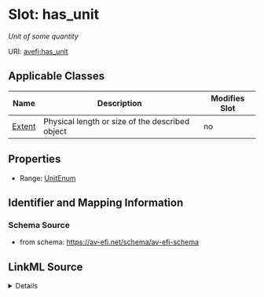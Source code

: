 

# Slot: has_unit


_Unit of some quantity_



URI: [avefi:has_unit](https://av-efi.net/schema/av-efi-schema/has_unit)



<!-- no inheritance hierarchy -->





## Applicable Classes

| Name | Description | Modifies Slot |
| --- | --- | --- |
| [Extent](Extent.md) | Physical length or size of the described object |  no  |







## Properties

* Range: [UnitEnum](UnitEnum.md)





## Identifier and Mapping Information







### Schema Source


* from schema: https://av-efi.net/schema/av-efi-schema




## LinkML Source

<details>
```yaml
name: has_unit
description: Unit of some quantity
from_schema: https://av-efi.net/schema/av-efi-schema
rank: 1000
alias: has_unit
domain_of:
- Extent
range: UnitEnum

```
</details>